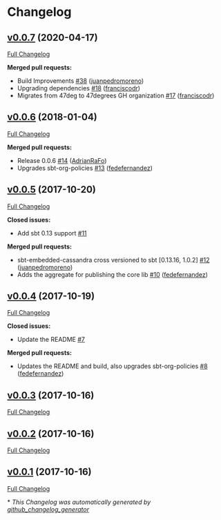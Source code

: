 # Changelog

## [v0.0.7](https://github.com/47degrees/sbt-embedded-cassandra/tree/v0.0.7) (2020-04-17)

[Full Changelog](https://github.com/47degrees/sbt-embedded-cassandra/compare/v0.0.6...v0.0.7)

**Merged pull requests:**

- Build Improvements [\#38](https://github.com/47degrees/sbt-embedded-cassandra/pull/38) ([juanpedromoreno](https://github.com/juanpedromoreno))
- Upgrading dependencies [\#18](https://github.com/47degrees/sbt-embedded-cassandra/pull/18) ([franciscodr](https://github.com/franciscodr))
- Migrates from 47deg to 47degrees GH organization [\#17](https://github.com/47degrees/sbt-embedded-cassandra/pull/17) ([franciscodr](https://github.com/franciscodr))

## [v0.0.6](https://github.com/47degrees/sbt-embedded-cassandra/tree/v0.0.6) (2018-01-04)

[Full Changelog](https://github.com/47degrees/sbt-embedded-cassandra/compare/v0.0.5...v0.0.6)

**Merged pull requests:**

- Release 0.0.6 [\#14](https://github.com/47degrees/sbt-embedded-cassandra/pull/14) ([AdrianRaFo](https://github.com/AdrianRaFo))
- Upgrades sbt-org-policies [\#13](https://github.com/47degrees/sbt-embedded-cassandra/pull/13) ([fedefernandez](https://github.com/fedefernandez))

## [v0.0.5](https://github.com/47degrees/sbt-embedded-cassandra/tree/v0.0.5) (2017-10-20)

[Full Changelog](https://github.com/47degrees/sbt-embedded-cassandra/compare/v0.0.4...v0.0.5)

**Closed issues:**

- Add sbt 0.13 support [\#11](https://github.com/47degrees/sbt-embedded-cassandra/issues/11)

**Merged pull requests:**

- sbt-embedded-cassandra cross versioned to sbt \[0.13.16, 1.0.2\] [\#12](https://github.com/47degrees/sbt-embedded-cassandra/pull/12) ([juanpedromoreno](https://github.com/juanpedromoreno))
- Adds the aggregate for publishing the core lib [\#10](https://github.com/47degrees/sbt-embedded-cassandra/pull/10) ([fedefernandez](https://github.com/fedefernandez))

## [v0.0.4](https://github.com/47degrees/sbt-embedded-cassandra/tree/v0.0.4) (2017-10-19)

[Full Changelog](https://github.com/47degrees/sbt-embedded-cassandra/compare/v0.0.3...v0.0.4)

**Closed issues:**

- Update the README [\#7](https://github.com/47degrees/sbt-embedded-cassandra/issues/7)

**Merged pull requests:**

- Updates the README and build, also upgrades sbt-org-policies [\#8](https://github.com/47degrees/sbt-embedded-cassandra/pull/8) ([fedefernandez](https://github.com/fedefernandez))

## [v0.0.3](https://github.com/47degrees/sbt-embedded-cassandra/tree/v0.0.3) (2017-10-16)

[Full Changelog](https://github.com/47degrees/sbt-embedded-cassandra/compare/v0.0.2...v0.0.3)

## [v0.0.2](https://github.com/47degrees/sbt-embedded-cassandra/tree/v0.0.2) (2017-10-16)

[Full Changelog](https://github.com/47degrees/sbt-embedded-cassandra/compare/v0.0.1...v0.0.2)

## [v0.0.1](https://github.com/47degrees/sbt-embedded-cassandra/tree/v0.0.1) (2017-10-16)

[Full Changelog](https://github.com/47degrees/sbt-embedded-cassandra/compare/18bc2193d2eaa6ab67468ea3d7d003334c5568f0...v0.0.1)



\* *This Changelog was automatically generated by [github_changelog_generator](https://github.com/github-changelog-generator/github-changelog-generator)*

